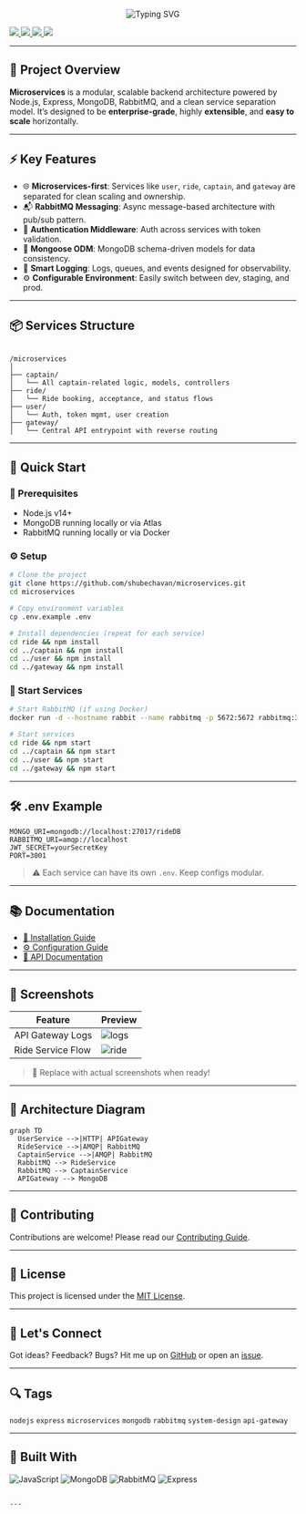 <p align="center">
  <img src="https://readme-typing-svg.demolab.com?font=Fira+Code&pause=1000&size=24&color=2E8B57&background=FFFFFF00&center=true&vCenter=true&width=600&height=40&lines=Microservices+Backend+Starter;Fast%2C+Scalable%2C+Modular;Built+with+MongoDB%2C+RabbitMQ%2C+Node.js;Ready+for+Production+Deployment" alt="Typing SVG">
</p>



  <a href="https://github.com/shubechavan/microservices/stargazers">
    <img src="https://img.shields.io/github/stars/shubechavan/microservices?color=0088cc&label=Stars" />
  </a>
  <a href="https://github.com/shubechavan/microservices/network/members">
    <img src="https://img.shields.io/github/forks/shubechavan/microservices?color=0088cc&label=Forks" />
  </a>
  <a href="https://github.com/shubechavan/microservices/issues">
    <img src="https://img.shields.io/github/issues/shubechavan/microservices?color=0088cc&label=Issues" />
  </a>
  <a href="https://github.com/shubechavan/microservices/blob/main/LICENSE">
    <img src="https://img.shields.io/github/license/shubechavan/microservices?color=0088cc&label=License" />
  </a>

</div>

---

## 🎯 Project Overview

**Microservices** is a modular, scalable backend architecture powered by Node.js, Express, MongoDB, RabbitMQ, and a clean service separation model. It’s designed to be **enterprise-grade**, highly **extensible**, and **easy to scale** horizontally.

---

## ⚡️ Key Features

- 🌐 **Microservices-first**: Services like `user`, `ride`, `captain`, and `gateway` are separated for clean scaling and ownership.
- 📬 **RabbitMQ Messaging**: Async message-based architecture with pub/sub pattern.
- 🔐 **Authentication Middleware**: Auth across services with token validation.
- 📁 **Mongoose ODM**: MongoDB schema-driven models for data consistency.
- 🧠 **Smart Logging**: Logs, queues, and events designed for observability.
- ⚙️ **Configurable Environment**: Easily switch between dev, staging, and prod.

---

## 📦 Services Structure

```

/microservices
│
├── captain/
│   └── All captain-related logic, models, controllers
├── ride/
│   └── Ride booking, acceptance, and status flows
├── user/
│   └── Auth, token mgmt, user creation
├── gateway/
│   └── Central API entrypoint with reverse routing

````

---

## 🚀 Quick Start

### 🔧 Prerequisites

- Node.js v14+
- MongoDB running locally or via Atlas
- RabbitMQ running locally or via Docker

### ⚙️ Setup

```bash
# Clone the project
git clone https://github.com/shubechavan/microservices.git
cd microservices

# Copy environment variables
cp .env.example .env

# Install dependencies (repeat for each service)
cd ride && npm install
cd ../captain && npm install
cd ../user && npm install
cd ../gateway && npm install
````

### 📡 Start Services

```bash
# Start RabbitMQ (if using Docker)
docker run -d --hostname rabbit --name rabbitmq -p 5672:5672 rabbitmq:3

# Start services
cd ride && npm start
cd ../captain && npm start
cd ../user && npm start
cd ../gateway && npm start
```

---

## 🛠️ .env Example

```env
MONGO_URI=mongodb://localhost:27017/rideDB
RABBITMQ_URI=amqp://localhost
JWT_SECRET=yourSecretKey
PORT=3001
```

> ⚠️ Each service can have its own `.env`. Keep configs modular.

---

## 📚 Documentation

* [📘 Installation Guide](https://github.com/shubechavan/microservices/wiki/Installation-Guide)
* [⚙️ Configuration Guide](https://github.com/shubechavan/microservices/wiki/Configuration-Guide)
* [🧪 API Documentation](https://github.com/shubechavan/microservices/wiki/API-Documentation)

---

## 📸 Screenshots

| Feature           | Preview                         |
| ----------------- | ------------------------------- |
| API Gateway Logs  | ![logs](./assets/logs.png)      |
| Ride Service Flow | ![ride](./assets/ride-flow.png) |

> 🔄 Replace with actual screenshots when ready!

---

## 🧠 Architecture Diagram

```mermaid
graph TD
  UserService -->|HTTP| APIGateway
  RideService -->|AMQP| RabbitMQ
  CaptainService -->|AMQP| RabbitMQ
  RabbitMQ --> RideService
  RabbitMQ --> CaptainService
  APIGateway --> MongoDB
```

---

## 🤝 Contributing

Contributions are welcome!
Please read our [Contributing Guide](https://github.com/shubechavan/microservices/blob/main/CONTRIBUTING.md).

---

## 📄 License

This project is licensed under the [MIT License](https://github.com/shubechavan/microservices/blob/main/LICENSE).

---

## 💬 Let's Connect

Got ideas? Feedback? Bugs?
Hit me up on [GitHub](https://github.com/shubechavan) or open an [issue](https://github.com/shubechavan/microservices/issues).

---

## 🔍 Tags

`nodejs` `express` `microservices` `mongodb` `rabbitmq` `system-design`  `api-gateway`

---

## 🏁 Built With

![JavaScript](https://img.shields.io/badge/JavaScript-F7DF1E?style=for-the-badge\&logo=javascript\&logoColor=black)
![MongoDB](https://img.shields.io/badge/MongoDB-47A248?style=for-the-badge\&logo=mongodb\&logoColor=white)
![RabbitMQ](https://img.shields.io/badge/RabbitMQ-FF6600?style=for-the-badge\&logo=rabbitmq\&logoColor=white)
![Express](https://img.shields.io/badge/Express.js-000000?style=for-the-badge\&logo=express\&logoColor=white)

```

---

